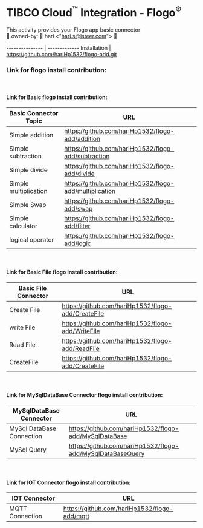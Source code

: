 # TIBCO Cloud<sup>&trade;</sup> Integration - Flogo<sup>&reg;</sup>

This activity provides your Flogo app basic connector 
<br>
🤡 owned-by: 🤡 hari <"hari.s@isteer.com"> 🤡
<br>

---------------  | -------------
Installation  | https://github.com/hariHp1532/flogo-add.git

### Link for flogo install contribution:

<br>

#### Link for Basic flogo install contribution:

Basic Connector Topic  | URL
---------------  | -------------
Simple addition  | https://github.com/hariHp1532/flogo-add/addition
Simple subtraction  | https://github.com/hariHp1532/flogo-add/subtraction
Simple divide  | https://github.com/hariHp1532/flogo-add/divide
Simple multiplication  | https://github.com/hariHp1532/flogo-add/multiplication
Simple Swap  | https://github.com/hariHp1532/flogo-add/swap
Simple calculator  | https://github.com/hariHp1532/flogo-add/filter
logical operator  | https://github.com/hariHp1532/flogo-add/logic
<br>

#### Link for Basic File flogo install contribution:

Basic File Connector | URL
---------------  | -------------
Create File  | https://github.com/hariHp1532/flogo-add/CreateFile
write File  | https://github.com/hariHp1532/flogo-add/WriteFile
Read File  | https://github.com/hariHp1532/flogo-add/ReadFile
CreateFile  | https://github.com/hariHp1532/flogo-add/CreateFile
<br>

#### Link for MySqlDataBase Connector flogo install contribution:

MySqlDataBase Connector | URL
---------------  | -------------
MySql DataBase Connection  | https://github.com/hariHp1532/flogo-add/MySqlDataBase
MySql Query  | https://github.com/hariHp1532/flogo-add/MySqlDataBaseQuery
<br>

#### Link for IOT Connector flogo install contribution:

IOT Connector | URL
---------------  | -------------
MQTT Connection  | https://github.com/hariHp1532/flogo-add/mqtt
